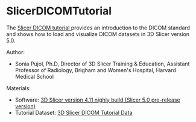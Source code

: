# SlicerDICOMTutorial

The  <a href="https://spujol.github.io/SlicerDICOMTutorial/3DSlicer_DICOMTutorial_SoniaPujol.pdf" target="_blank"> Slicer DICOM tutorial </a>  provides an introduction to the DICOM standard and shows how to load and visualize DICOM datasets in 3D Slicer version 5.0. 


Author:
* Sonia Pujol, Ph.D, Director of 3D Slicer Training & Education, Assistant Professor of Radiology, Brigham and Women's Hospital, Harvard Medical School

Materials:
* Software: [3D Slicer version 4.11 nighly build (Slicer 5.0 pre-release version)](https://download.slicer.org/)
* Tutorial Dataset: [3D Slicer DICOM Tutorial Data](https://www.dropbox.com/s/mgtln4haudmbuej/SlicerDICOMTutorialData.zip?dl=1) 

